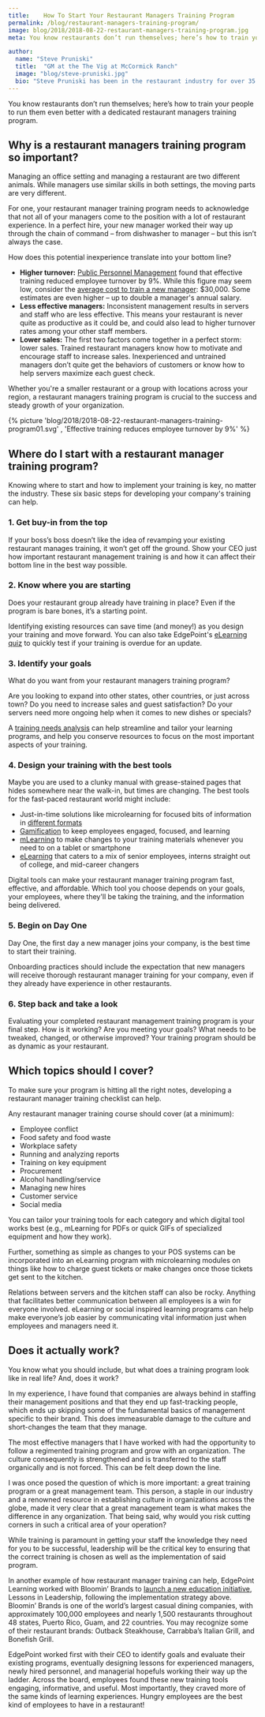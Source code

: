 ```yaml
---
title:    How To Start Your Restaurant Managers Training Program
permalink: /blog/restaurant-managers-training-program/
image: blog/2018/2018-08-22-restaurant-managers-training-program.jpg
meta: You know restaurants don’t run themselves; here’s how to train your people to run them even better with a dedicated restaurant manager training program.

author: 
  name: "Steve Pruniski"
  title:  "GM at the The Vig at McCormick Ranch"
  image: "blog/steve-pruniski.jpg"
  bio: "Steve Pruniski has been in the restaurant industry for over 35 years and has worked all aspects of daily operations. From dishwasher to general manager, Steve’s experience with numerous management teams has helped to mold him into a knowledgeable leader in the industry."
---
```


You know restaurants don’t run themselves; here’s how to train your people to run them even better with a dedicated restaurant managers training program.

## Why is a restaurant managers training program so important?

Managing an office setting and managing a restaurant are two different animals. While managers use similar skills in both settings, the moving parts are very different.

For one, your restaurant manager training program needs to acknowledge that not all of your managers come to the position with a lot of restaurant experience. In a perfect hire, your new manager worked their way up through the chain of command – from dishwasher to manager – but this isn’t always the case.

How does this potential inexperience translate into your bottom line?

* <strong>Higher turnover:</strong> [Public Personnel Management](http://ppm.sagepub.com/content/35/2/163.abstract) found that effective training reduced employee turnover by 9%. While this figure may seem low, consider the [average cost to train a new manager](https://www.peoplekeep.com/blog/bid/312123/employee-retention-the-real-cost-of-losing-an-employee): $30,000. Some estimates are even higher – up to double a manager's annual salary.
* <strong>Less effective managers:</strong> Inconsistent management results in servers and staff who are less effective. This means your restaurant is never quite as productive as it could be, and could also lead to higher turnover rates among your other staff members.
* <strong>Lower sales:</strong> The first two factors come together in a perfect storm: lower sales. Trained restaurant managers know how to motivate and encourage staff to increase sales. Inexperienced and untrained managers don’t quite get the behaviors of customers or know how to help servers maximize each guest check.

Whether you're a smaller restaurant or a group with locations across your region, a restaurant managers training program is crucial to the success and steady growth of your organization.

{% picture 'blog/2018/2018-08-22-restaurant-managers-training-program01.svg' , 'Effective training reduces employee turnover by 9%' %}

## Where do I start with a restaurant manager training program?

Knowing where to start and how to implement your training is key, no matter the industry. These six basic steps for developing your company's training can help.

### 1. Get buy-in from the top

If your boss’s boss doesn’t like the idea of revamping your existing restaurant manages training, it won’t get off the ground.
Show your CEO just how important restaurant management training is and how it can affect their bottom line in the best way possible.

### 2. Know where you are starting

Does your restaurant group already have training in place? Even if the program is bare bones, it’s a starting point.

Identifying existing resources can save time (and money!) as you design your training and move forward. You can also take EdgePoint's [eLearning quiz](/elearning-quiz/) to quickly test if your training is overdue for an update.

### 3. Identify your goals

What do you want from your restaurant managers training program?

Are you looking to expand into other states, other countries, or just across town? Do you need to increase sales and guest satisfaction? Do your servers need more ongoing help when it comes to new dishes or specials?

A [training needs analysis](/blog/training-needs-analysis/) can help streamline and tailor your learning programs, and help you conserve resources to focus on the most important aspects of your training.

### 4. Design your training with the best tools

Maybe you are used to a clunky manual with grease-stained pages that hides somewhere near the walk-in, but times are changing. The best tools for the fast-paced restaurant world might include:

* Just-in-time solutions like microlearning for focused bits of information in [different formats](/blog/types-of-microlearning/)
* [Gamification](/blog/gamification-in-elearning/) to keep employees engaged, focused, and learning 
* [mLearning](/blog/what-is-mlearning/) to make changes to your training materials whenever you need to on a tablet or smartphone
* [eLearning](/blog/advantages-of-elearning/) that caters to a mix of senior employees, interns straight out of college, and mid-career changers

Digital tools can make your restaurant manager training program fast, effective, and affordable. Which tool you choose depends on your goals, your employees, where they'll be taking the training, and the information being delivered.

### 5. Begin on Day One

Day One, the first day a new manager joins your company, is the best time to start their training.

Onboarding practices should include the expectation that new managers will receive thorough restaurant manager training for your company, even if they already have experience in other restaurants.

### 6. Step back and take a look

Evaluating your completed restaurant management training program is your final step. How is it working? Are you meeting your goals? What needs to be tweaked, changed, or otherwise improved? Your training program should be as dynamic as your restaurant.

## Which topics should I cover?

To make sure your  program is hitting all the right notes, developing a restaurant manager training checklist can help.

Any restaurant manager training course should cover (at a minimum):

* Employee conflict
* Food safety and food waste
* Workplace safety
* Running and analyzing reports
* Training on key equipment
* Procurement
* Alcohol handling/service
* Managing new hires
* Customer service
* Social media

You can tailor your training tools for each category and which digital tool works best (e.g., mLearning for PDFs or quick GIFs of specialized equipment and how they work).

Further, something as simple as changes to your POS systems can be incorporated into an eLearning program with microlearning modules on things like how to charge guest tickets or make changes once those tickets get sent to the kitchen.

Relations between servers and the kitchen staff can also be rocky. Anything that facilitates better communication between all employees is a win for everyone involved. eLearning or social inspired learning programs can help make everyone’s job easier by communicating vital information just when employees and managers need it.

## Does it actually work?

You know what you should include, but what does a training program look like in real life? And, does it work?

In my experience, I have found that companies are always behind in staffing their management positions and that they end up fast-tracking people, which ends up skipping some of the fundamental basics of management specific to their brand. This does immeasurable damage to the culture and short-changes the team that they manage.

The most effective managers that I have worked with had the opportunity to follow a regimented training program and grow with an organization. The culture consequently is strengthened and is transferred to the staff organically and is not forced. This can be felt deep down the line.

I was once posed the question of which is more important: a great training program or a great management team. This person, a staple in our industry and a renowned resource in establishing culture in organizations across the globe, made it very clear that a great management team is what makes the difference in any organization. That being said, why would you risk cutting corners in such a critical area of your operation?

While training is paramount in getting your staff the knowledge they need for you to be successful, leadership will be the critical key to ensuring that the correct training is chosen as well as the implementation of said program.

In another example of how restaurant manager training can help, EdgePoint Learning worked with Bloomin’ Brands to [launch a new education initiative](/story/bloomin/), Lessons in Leadership, following the implementation strategy above. Bloomin’ Brands is one of the world’s largest casual dining companies, with approximately 100,000 employees and nearly 1,500 restaurants throughout 48 states, Puerto Rico, Guam, and 22 countries. You may recognize some of their restaurant brands: Outback Steakhouse, Carrabba’s Italian Grill, and Bonefish Grill.

EdgePoint worked first with their CEO to identify goals and evaluate their existing programs, eventually designing lessons for experienced managers, newly hired personnel, and managerial hopefuls working their way up the ladder. Across the board, employees found these new training tools engaging, informative, and useful. Most importantly, they craved more of the same kinds of learning experiences. Hungry employees are the best kind of employees to have in a restaurant!